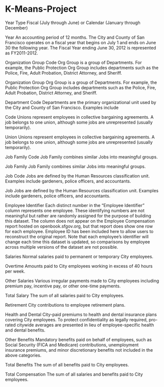# K-Means-Project

 Year Type Fiscal (July through June) or Calendar (January through December)

 Year An accounting period of 12 months. The City and County of San Francisco operates on a fiscal year that begins on July 1 and ends on June 30 the following year. The Fiscal Year ending June 30, 2012 is represented as FY2011-2012.

 Organization Group Code Org Group is a group of Departments. For example, the Public Protection Org Group includes departments such as the Police, Fire, Adult Probation, District Attorney, and Sheriff.

 Organization Group Org Group is a group of Departments. For example, the Public Protection Org Group includes departments such as the Police, Fire, Adult Probation, District Attorney, and Sheriff.

 Department Code Departments are the primary organizational unit used by the City and County of San Francisco. Examples include

 Code Unions represent employees in collective bargaining agreements. A job belongs to one union, although some jobs are unrepresented (usually temporarily).

 Union Unions represent employees in collective bargaining agreements. A job belongs to one union, although some jobs are unrepresented (usually temporarily).

 Job Family Code Job Family combines similar Jobs into meaningful groups.

 Job Family Job Family combines similar Jobs into meaningful groups.

 Job Code Jobs are defined by the Human Resources classification unit. Examples include gardeners, police officers, and accountants.

 Job Jobs are defined by the Human Resources classification unit. Examples include gardeners, police officers, and accountants.

 Employee Identifier Each distinct number in the “Employee Identifier” column represents one employee. These identifying numbers are not meaningful but rather are randomly assigned for the purpose of building this dataset. The column does not appear on the Employee Compensation report hosted on openbook.sfgov.org, but that report does show one row for each employee. Employee ID has been included here to allow users to reconstruct the original report. Note that each employee’s identifier will change each time this dataset is updated, so comparisons by employee across multiple versions of the dataset are not possible.

 Salaries Normal salaries paid to permanent or temporary City employees.

 Overtime Amounts paid to City employees working in excess of 40 hours per week.

 Other Salaries Various irregular payments made to City employees including premium pay, incentive pay, or other one-time payments.

 Total Salary The sum of all salaries paid to City employees.

 Retirement City contributions to employee retirement plans.

 Health and Dental City-paid premiums to health and dental insurance plans covering City employees. To protect confidentiality as legally required, pro-rated citywide averages are presented in lieu of employee-specific health and dental benefits.

 Other Benefits Mandatory benefits paid on behalf of employees, such as Social Security (FICA and Medicare) contributions, unemployment insurance premiums, and minor discretionary benefits not included in the above categories.

 Total Benefits The sum of all benefits paid to City employees.

 Total Compensation The sum of all salaries and benefits paid to City employees.
